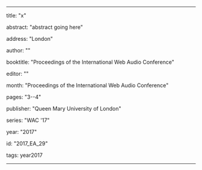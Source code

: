 ---
      
title: "x" 
      
abstract: "abstract going here"
      
address: "London" 
      
author: "" 
      
booktitle: "Proceedings of the International Web Audio Conference" 
      
editor: "" 
      
month: "Proceedings of the International Web Audio Conference"
      
pages: "3--4" 
      
publisher: "Queen Mary University of London" 
      
series: "WAC '17"  
      
year: "2017" 
      
id: "2017_EA_29" 
      
tags: year2017 
      
---